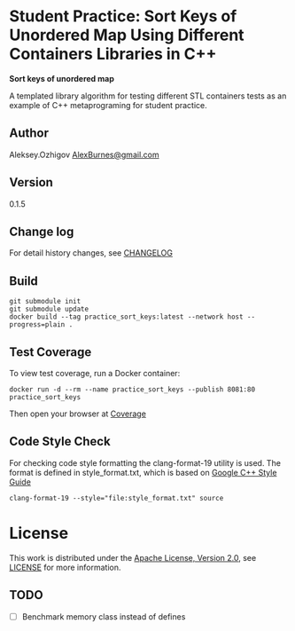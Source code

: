 # Student Practice: Sort Keys of Unordered Map Using Different Containers Libraries in C++

**Sort keys of unordered map**

A templated library algorithm for testing different STL containers tests as an example of C++ metaprograming for
student practice.

## Author

Aleksey.Ozhigov <AlexBurnes@gmail.com>

## Version

0.1.5

## Change log

For detail history changes, see [CHANGELOG](CHANGELOG.md)

## Build

    git submodule init
    git submodule update
    docker build --tag practice_sort_keys:latest --network host --progress=plain .

## Test Coverage

To view test coverage, run a Docker container:

    docker run -d --rm --name practice_sort_keys --publish 8081:80 practice_sort_keys

Then open your browser at [Coverage](http://localhost:8081)

## Code Style Check

For checking code style formatting the clang-format-19 utility is used.
The format is defined in style_format.txt, which is based on [Google C++ Style Guide](https://google.github.io/styleguide/cppguide.html)

    clang-format-19 --style="file:style_format.txt" source

# License

This work is distributed under the [Apache License, Version 2.0](https://www.apache.org/licenses/LICENSE-2.0), see [LICENSE](https://github.com:AlexBurnes/practice-sort_keys/blob/master/LICENSE) for more information.

## TODO

* [ ] Benchmark memory class instead of defines